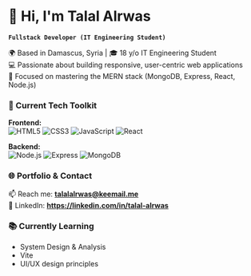 # 👋 Hi, I'm Talal Alrwas
**`Fullstack Developer (IT Engineering Student)`**  

🌍 Based in Damascus, Syria | 🎓 18 y/o IT Engineering Student  
💻 Passionate about building responsive, user-centric web applications  
🚀 Focused on mastering the MERN stack (MongoDB, Express, React, Node.js)  

### 🔨 Current Tech Toolkit
**Frontend:**  
![HTML5](https://img.shields.io/badge/HTML5-E34F26?style=flat&logo=html5&logoColor=white)
![CSS3](https://img.shields.io/badge/CSS3-1572B6?style=flat&logo=css3&logoColor=white)
![JavaScript](https://img.shields.io/badge/JavaScript-F7DF1E?style=flat&logo=javascript&logoColor=black)
![React](https://img.shields.io/badge/React-20232A?style=flat&logo=react&logoColor=61DAFB)

**Backend:**  
![Node.js](https://img.shields.io/badge/Node.js-43853D?style=flat&logo=node.js&logoColor=white)
![Express](https://img.shields.io/badge/Express-000000?style=flat&logo=express&logoColor=white)
![MongoDB](https://img.shields.io/badge/MongoDB-4EA94B?style=flat&logo=mongodb&logoColor=white)

### 🌐 Portfolio & Contact
📫 Reach me: **talalalrwas@keemail.me**  
💼 LinkedIn: **https://linkedin.com/in/talal-alrwas**

### 📚 Currently Learning
- System Design & Analysis
- Vite
- UI/UX design principles
